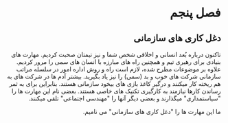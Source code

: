 <div dir="rtl">

# فصل پنجم

## دغل کاری های سازمانی 

تاکنون درباره بُعد انسانی و اخلاقی شخص شما و نیز تیمتان صحبت کردیم. مهارت های بنیادی برای رهبری تیم و همچنین راه های مبارزه با انسان های سمی را مرور کردیم. علاوه بر موضوعات مطرح شده، لازم است راه و روش اداره امور در سلسله مراتب سازمانی شرکت های خوب و بد (سمی) را نیز یاد بگیرید. بیشتر آدم ها در شرکت های به هم ریخته کار میکنند و درگیر کاغذ بازی های بیخود سازمانی هستند. بنابراین برای به ثمر رساندن کارها نیازمند به کارگیری تکنیک های خاصی هستند. بعضی نام این مهارت ها را "سیاستمداری" میگذارند و بعضی دیگر آنها را "مهندسی اجتماعی" تلقی میکنند. 

ما این مهارت ها را "دغل کاری های سازمانی" می نامیم. 

</div>
